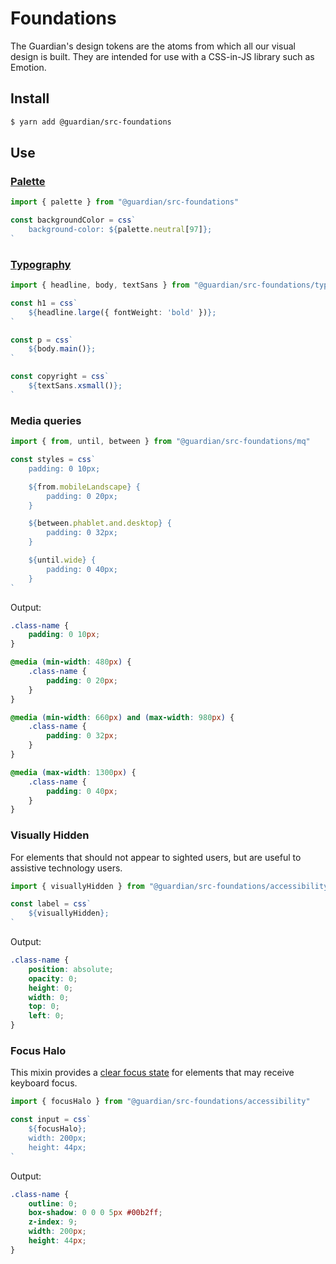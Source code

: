 # Foundations

The Guardian's design tokens are the atoms from which all our visual design is built. They are intended for use with a CSS-in-JS library such as Emotion.

## Install

```sh
$ yarn add @guardian/src-foundations
```

## Use

### [Palette](https://zeroheight.com/2a1e5182b/p/938810)

```ts
import { palette } from "@guardian/src-foundations"

const backgroundColor = css`
    background-color: ${palette.neutral[97]};
`
```

### [Typography](https://zeroheight.com/2a1e5182b/p/930d69)

```ts
import { headline, body, textSans } from "@guardian/src-foundations/typography"

const h1 = css`
    ${headline.large({ fontWeight: 'bold' })};
`

const p = css`
    ${body.main()};
`

const copyright = css`
    ${textSans.xsmall()};
`
```

### Media queries

```ts
import { from, until, between } from "@guardian/src-foundations/mq"

const styles = css`
    padding: 0 10px;

    ${from.mobileLandscape} {
        padding: 0 20px;
    }

    ${between.phablet.and.desktop} {
        padding: 0 32px;
    }

    ${until.wide} {
        padding: 0 40px;
    }
`
```

Output:

```css
.class-name {
    padding: 0 10px;
}

@media (min-width: 480px) {
    .class-name {
        padding: 0 20px;
    }
}

@media (min-width: 660px) and (max-width: 980px) {
    .class-name {
        padding: 0 32px;
    }
}

@media (max-width: 1300px) {
    .class-name {
        padding: 0 40px;
    }
}
```

### Visually Hidden

For elements that should not appear to sighted users, but are useful to assistive technology users.

```ts
import { visuallyHidden } from "@guardian/src-foundations/accessibility"

const label = css`
    ${visuallyHidden};
`
```

Output:

```css
.class-name {
    position: absolute;
    opacity: 0;
    height: 0;
    width: 0;
    top: 0;
    left: 0;
}
```

### Focus Halo

This mixin provides a [clear focus state](https://zeroheight.com/2a1e5182b/p/08dc26/t/314e46) for
elements that may receive keyboard focus.

```ts
import { focusHalo } from "@guardian/src-foundations/accessibility"

const input = css`
    ${focusHalo};
    width: 200px;
    height: 44px;
`
```

Output:

```css
.class-name {
    outline: 0;
    box-shadow: 0 0 0 5px #00b2ff;
    z-index: 9;
    width: 200px;
    height: 44px;
}
```
